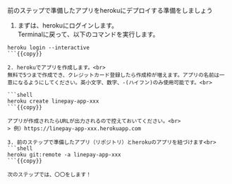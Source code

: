 前のステップで準備したアプリをherokuにデプロイする準備をしましょう

1. まずは、herokuにログインします。<br>
Terminalに戻って、以下のコマンドを実行します。<br>

```shell
heroku login --interactive
```{{copy}}

2. herokuでアプリを作成します。<br>
無料で5つまで作成でき、クレジットカード登録したら作成枠が増えます。アプリの名前は一意になるようにしてください。英小文字、数字、-(ハイフン)のみ使用可能です。<br>

```shell
heroku create linepay-app-xxx
```{{copy}}

アプリが作成されたらURLが出力されるので控えておいてください。<br>
> 例）https://linepay-app-xxx.herokuapp.com

3. 前のステップで準備したアプリ（リポジトリ）とherokuのアプリを紐づけます<br>
```shell
heroku git:remote -a linepay-app-xxx
```{{copy}}

次のステップでは、〇〇をします！
